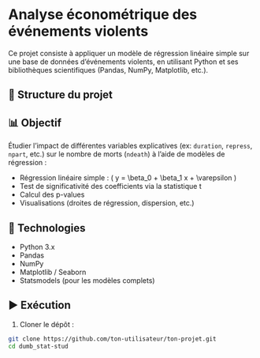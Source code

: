 # Analyse économétrique des événements violents

Ce projet consiste à appliquer un modèle de régression linéaire simple sur une base de données d’événements violents, en utilisant Python et ses bibliothèques scientifiques (Pandas, NumPy, Matplotlib, etc.).

## 📁 Structure du projet


## 📊 Objectif

Étudier l’impact de différentes variables explicatives (ex: `duration`, `repress`, `npart`, etc.) sur le nombre de morts (`ndeath`) à l’aide de modèles de régression :

- Régression linéaire simple : \( y = \beta_0 + \beta_1 x + \varepsilon \)
- Test de significativité des coefficients via la statistique t
- Calcul des p-values
- Visualisations (droites de régression, dispersion, etc.)

## 🔧 Technologies

- Python 3.x
- Pandas
- NumPy
- Matplotlib / Seaborn
- Statsmodels (pour les modèles complets)

## ▶️ Exécution

1. Cloner le dépôt :

```bash
git clone https://github.com/ton-utilisateur/ton-projet.git
cd dumb_stat-stud
